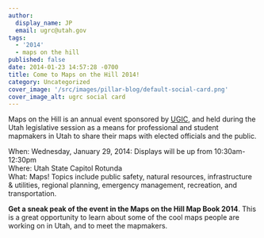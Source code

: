```yaml
---
author:
  display_name: JP
  email: ugrc@utah.gov
tags:
  - '2014'
  - maps on the hill
published: false
date: 2014-01-23 14:57:28 -0700
title: Come to Maps on the Hill 2014!
category: Uncategorized
cover_image: '/src/images/pillar-blog/default-social-card.png'
cover_image_alt: ugrc social card
---
```


<p>Maps on the Hill is an annual event sponsored by <a href="https://ugic.org/">UGIC</a>, and held during the Utah legislative session as a means for professional and student mapmakers in Utah to share their maps with elected officials and the public. </p>
<p>When: Wednesday, January 29, 2014: Displays will be up from 10:30am-12:30pm<br />
Where: Utah State Capitol Rotunda<br />
What: Maps! Topics include public safety, natural resources, infrastructure & utilities, regional planning, emergency management, recreation, and transportation.</p>
<p><strong>Get a sneak peak of the event in the Maps on the Hill Map Book 2014</strong>. This is a great opportunity to learn about some of the cool maps people are working on in Utah, and to meet the mapmakers.</p>
